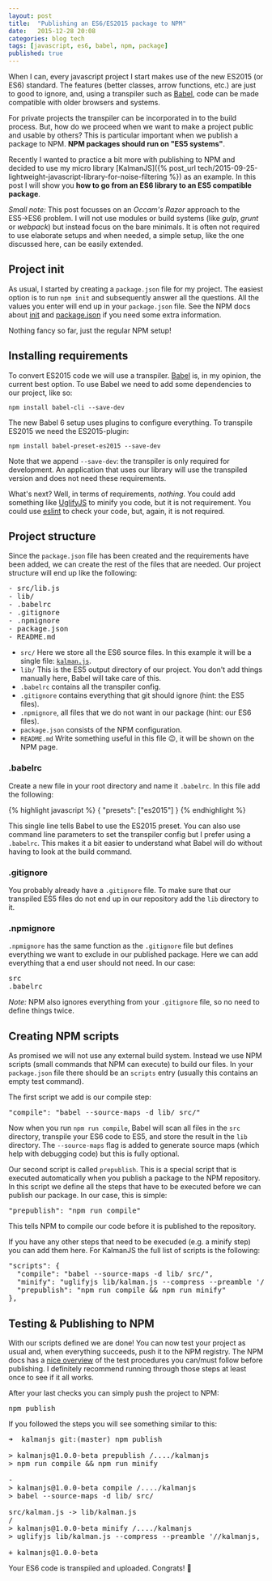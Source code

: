 ```yaml
---
layout: post
title:  "Publishing an ES6/ES2015 package to NPM"
date:   2015-12-28 20:08
categories: blog tech
tags: [javascript, es6, babel, npm, package]
published: true
---
```


When I can, every javascript project I start makes use of the new ES2015 (or ES6) standard. The features (better classes, arrow functions, etc.) are just to good to ignore, and, using a transpiler such as [Babel](https://babeljs.io/), code can be made compatible with older browsers and systems.

For private projects the transpiler can be incorporated in to the build process. But, how do we proceed when we want to make a project public and usable by others? This is particular important when we publish a package to NPM. **NPM packages should run on "ES5 systems"**.

Recently I wanted to practice a bit more with publishing to NPM and decided to use my micro library [KalmanJS]({% post_url tech/2015-09-25-lightweight-javascript-library-for-noise-filtering %}) as an example. In this post I will show you **how to go from an ES6 library to an ES5 compatible package**.

*Small note:* This post focusses on an *Occam's Razor* approach to the ES5&rarr;ES6 problem. I will not use modules or build systems (like *gulp*, *grunt* or *webpack*) but instead focus on the bare minimals. It is often not required to use elaborate setups and when needed, a simple setup, like the one discussed here, can be easily extended.

## Project init

As usual, I started by creating a `package.json` file for my project. The easiest option is to run `npm init` and subsequently answer all the questions. All the values you enter will end up in your `package.json` file. See the NPM docs about [init](https://docs.npmjs.com/cli/init) and [package.json](https://docs.npmjs.com/files/package.json) if you need some extra information.

Nothing fancy so far, just the regular NPM setup!

## Installing requirements

To convert ES2015 code we will use a transpiler. [Babel](https://babeljs.io/) is, in my opinion, the current best option. To use Babel we need to add some dependencies to our project, like so:

`npm install babel-cli --save-dev`

The new Babel 6 setup uses plugins to configure everything. To transpile ES2015 we need the ES2015-plugin:

`npm install babel-preset-es2015 --save-dev`

Note that we append `--save-dev`: the transpiler is only required for development. An application that uses our library will use the transpiled version and does not need these requirements.

What's next? Well, in terms of requirements, *nothing*. You could add something like [UglifyJS](https://github.com/mishoo/UglifyJS2) to minify you code, but it is not requirement. You could use [eslint](https://github.com/eslint/eslint) to check your code, but, again, it is not required.

## Project structure

Since the `package.json` file has been created and the requirements have been added, we can create the rest of the files that are needed. Our project structure will end up like the following:

<pre>
- src/lib.js
- lib/
- .babelrc
- .gitignore
- .npmignore
- package.json
- README.md
</pre>

* `src/` Here we store all the ES6 source files. In this example it will be a single file: [`kalman.js`](https://github.com/wouterbulten/kalmanjs/blob/master/src/kalman.js).
* `lib/` This is the ES5 output directory of our project. You don't add things manually here, Babel will take care of this.
* `.babelrc` contains all the transpiler config.
* `.gitignore` contains everything that git should ignore (hint: the ES5 files).
* `.npmignore`, all files that we do not want in our package (hint: our ES6 files).
* `package.json` consists of the NPM configuration.
* `README.md` Write something useful in this file 😉, it will be shown on the NPM page.

### .babelrc

Create a new file in your root directory and name it `.babelrc`. In this file add the following:

{% highlight javascript %}
{
  "presets": ["es2015"]
}
{% endhighlight %}

This single line tells Babel to use the ES2015 preset. You can also use command line parameters to set the transpiler config but I prefer using a `.babelrc`. This makes it a bit easier to understand what Babel will do without having to look at the build command.

### .gitignore

You probably already have a `.gitignore` file. To make sure that our transpiled ES5 files do not end up in our repository add the `lib` directory to it.

### .npmignore

`.npmignore` has the same function as the `.gitignore` file but defines everything we want to exclude in our published package. Here we can add everything that a end user should not need. In our case:

<pre>
src
.babelrc
</pre>

*Note:* NPM also ignores everything from your `.gitignore` file, so no need to define things twice.

## Creating NPM scripts

As promised we will not use any external build system. Instead we use NPM scripts (small commands that NPM can execute) to build our files. In your `package.json` file there should be an `scripts` entry (usually this contains an empty test command).

The first script we add is our compile step:

<pre>
"compile": "babel --source-maps -d lib/ src/"
</pre>

Now when you run `npm run compile`, Babel will scan all files in the `src` directory, transpile your ES6 code to ES5, and store the result in the `lib` directory. The `--source-maps` flag is added to generate source maps (which help with debugging code) but this is fully optional.

Our second script is called `prepublish`. This is a special script that is executed automatically when you publish a package to the NPM repository. In this script we define all the steps that have to be executed before we can publish our package. In our case, this is simple:

<pre>
"prepublish": "npm run compile"
</pre>

This tells NPM to compile our code before it is published to the repository.

If you have any other steps that need to be execuded (e.g. a minify step) you can add them here. For KalmanJS the full list of scripts is the following:

<pre>
"scripts": {
  "compile": "babel --source-maps -d lib/ src/",
  "minify": "uglifyjs lib/kalman.js --compress --preamble '//kalmanjs, LGPL-3.0, https://github.com/wouterbulten/kalmanjs' --source-map lib/kalman.min.js.map --in-source-map lib/kalman.js.map --mangle -o lib/kalman.min.js",
  "prepublish": "npm run compile && npm run minify"
},
</pre>

## Testing & Publishing to NPM

With our scripts defined we are done! You can now test your project as usual and, when everything succeeds, push it to the NPM registry. The NPM docs has a [nice overview](https://docs.npmjs.com/misc/developers#before-publishing-make-sure-your-package-installs-and-works) of the test procedures you can/must follow before publishing. I definitely recommend running through those steps at least once to see if it all works.

After your last checks you can simply push the project to NPM:

<pre>
npm publish
</pre>

If you followed the steps you will see something similar to this:

<pre>
➜  kalmanjs git:(master) npm publish

> kalmanjs@1.0.0-beta prepublish /..../kalmanjs
> npm run compile && npm run minify

-
> kalmanjs@1.0.0-beta compile /..../kalmanjs
> babel --source-maps -d lib/ src/

src/kalman.js -> lib/kalman.js
/
> kalmanjs@1.0.0-beta minify /..../kalmanjs
> uglifyjs lib/kalman.js --compress --preamble '//kalmanjs, LGPL-3.0, https://github.com/wouterbulten/kalmanjs' --source-map lib/kalman.min.js.map --in-source-map lib/kalman.js.map --mangle -o lib/kalman.min.js

+ kalmanjs@1.0.0-beta
</pre>

Your ES6 code is transpiled and uploaded. Congrats! 🎉
